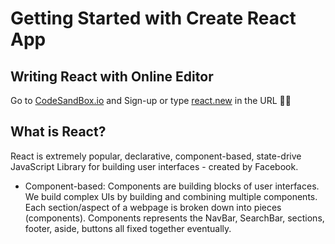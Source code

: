 # Getting Started with Create React App

## Writing React with Online Editor

Go to [CodeSandBox.io](codesandbox.io) and Sign-up or type [react.new](react.new) in the URL ✍🏽

## What is React?

React is extremely popular, declarative, component-based, state-drive JavaScript Library for building user interfaces - created by Facebook.

-   Component-based: Components are building blocks of user interfaces. We build complex UIs by building and combining multiple components. Each section/aspect of a webpage is broken down into pieces (components).
    Components represents the NavBar, SearchBar, sections, footer, aside, buttons all fixed together eventually.
